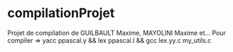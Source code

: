 # compilationProjet
Projet de  compilation de GUILBAULT Maxime, MAYOLINI Maxime et...
Pour compiler => yacc ppascal.y && lex ppascal.l && gcc lex.yy.c my_utils.c
